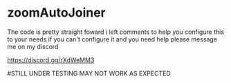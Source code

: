 # zoomAutoJoiner

The code is pretty straight foward i left comments to help you configure this to your needs if you can't configure it and you need help please message me on my discord

https://discord.gg/rXdWeMM3

#STILL UNDER TESTING MAY NOT WORK AS EXPECTED
